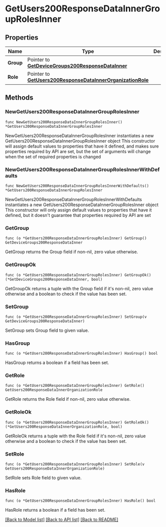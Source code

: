 # GetUsers200ResponseDataInnerGroupRolesInner

## Properties

Name | Type | Description | Notes
------------ | ------------- | ------------- | -------------
**Group** | Pointer to [**GetDeviceGroups200ResponseDataInner**](GetDeviceGroups200ResponseDataInner.md) |  | [optional] 
**Role** | Pointer to [**GetUsers200ResponseDataInnerOrganizationRole**](GetUsers200ResponseDataInnerOrganizationRole.md) |  | [optional] 

## Methods

### NewGetUsers200ResponseDataInnerGroupRolesInner

`func NewGetUsers200ResponseDataInnerGroupRolesInner() *GetUsers200ResponseDataInnerGroupRolesInner`

NewGetUsers200ResponseDataInnerGroupRolesInner instantiates a new GetUsers200ResponseDataInnerGroupRolesInner object
This constructor will assign default values to properties that have it defined,
and makes sure properties required by API are set, but the set of arguments
will change when the set of required properties is changed

### NewGetUsers200ResponseDataInnerGroupRolesInnerWithDefaults

`func NewGetUsers200ResponseDataInnerGroupRolesInnerWithDefaults() *GetUsers200ResponseDataInnerGroupRolesInner`

NewGetUsers200ResponseDataInnerGroupRolesInnerWithDefaults instantiates a new GetUsers200ResponseDataInnerGroupRolesInner object
This constructor will only assign default values to properties that have it defined,
but it doesn't guarantee that properties required by API are set

### GetGroup

`func (o *GetUsers200ResponseDataInnerGroupRolesInner) GetGroup() GetDeviceGroups200ResponseDataInner`

GetGroup returns the Group field if non-nil, zero value otherwise.

### GetGroupOk

`func (o *GetUsers200ResponseDataInnerGroupRolesInner) GetGroupOk() (*GetDeviceGroups200ResponseDataInner, bool)`

GetGroupOk returns a tuple with the Group field if it's non-nil, zero value otherwise
and a boolean to check if the value has been set.

### SetGroup

`func (o *GetUsers200ResponseDataInnerGroupRolesInner) SetGroup(v GetDeviceGroups200ResponseDataInner)`

SetGroup sets Group field to given value.

### HasGroup

`func (o *GetUsers200ResponseDataInnerGroupRolesInner) HasGroup() bool`

HasGroup returns a boolean if a field has been set.

### GetRole

`func (o *GetUsers200ResponseDataInnerGroupRolesInner) GetRole() GetUsers200ResponseDataInnerOrganizationRole`

GetRole returns the Role field if non-nil, zero value otherwise.

### GetRoleOk

`func (o *GetUsers200ResponseDataInnerGroupRolesInner) GetRoleOk() (*GetUsers200ResponseDataInnerOrganizationRole, bool)`

GetRoleOk returns a tuple with the Role field if it's non-nil, zero value otherwise
and a boolean to check if the value has been set.

### SetRole

`func (o *GetUsers200ResponseDataInnerGroupRolesInner) SetRole(v GetUsers200ResponseDataInnerOrganizationRole)`

SetRole sets Role field to given value.

### HasRole

`func (o *GetUsers200ResponseDataInnerGroupRolesInner) HasRole() bool`

HasRole returns a boolean if a field has been set.


[[Back to Model list]](../README.md#documentation-for-models) [[Back to API list]](../README.md#documentation-for-api-endpoints) [[Back to README]](../README.md)


